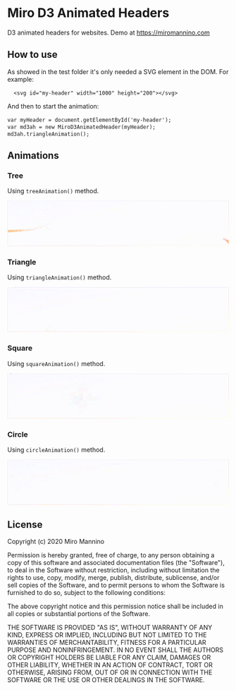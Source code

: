 # Miro D3 Animated Headers

D3 animated headers for websites. Demo at https://miromannino.com

## How to use

As showed in the test folder it's only needed a SVG element in the DOM. For example:

```
  <svg id="my-header" width="1000" height="200"></svg>
```

And then to start the animation:

```
var myHeader = document.getElementById('my-header');
var md3ah = new MiroD3AnimatedHeader(myHeader);
md3ah.triangleAnimation();
```

## Animations

### Tree

Using `treeAnimation()` method.

![circle-animation](https://github.com/miromannino/Miro-D3-Animated-Headers/blob/resources/tree.gif?raw=true)


### Triangle

Using `triangleAnimation()` method.

![circle-animation](https://github.com/miromannino/Miro-D3-Animated-Headers/blob/resources/triangle.gif?raw=true)

### Square

Using `squareAnimation()` method.

![square-animation](https://github.com/miromannino/Miro-D3-Animated-Headers/blob/resources/square.gif?raw=true)

### Circle

Using `circleAnimation()` method.

![circle-animation](https://github.com/miromannino/Miro-D3-Animated-Headers/blob/resources/circle.gif?raw=true)

## License

Copyright (c) 2020 Miro Mannino

Permission is hereby granted, free of charge, to any person
obtaining a copy of this software and associated documentation
files (the "Software"), to deal in the Software without
restriction, including without limitation the rights to use,
copy, modify, merge, publish, distribute, sublicense, and/or sell
copies of the Software, and to permit persons to whom the
Software is furnished to do so, subject to the following
conditions:

The above copyright notice and this permission notice shall be
included in all copies or substantial portions of the Software.

THE SOFTWARE IS PROVIDED "AS IS", WITHOUT WARRANTY OF ANY KIND,
EXPRESS OR IMPLIED, INCLUDING BUT NOT LIMITED TO THE WARRANTIES
OF MERCHANTABILITY, FITNESS FOR A PARTICULAR PURPOSE AND
NONINFRINGEMENT. IN NO EVENT SHALL THE AUTHORS OR COPYRIGHT
HOLDERS BE LIABLE FOR ANY CLAIM, DAMAGES OR OTHER LIABILITY,
WHETHER IN AN ACTION OF CONTRACT, TORT OR OTHERWISE, ARISING
FROM, OUT OF OR IN CONNECTION WITH THE SOFTWARE OR THE USE OR
OTHER DEALINGS IN THE SOFTWARE.